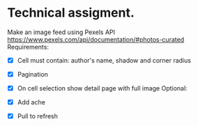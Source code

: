 # Technical assigment.

Make an image feed using Pexels API
https://www.pexels.com/api/documentation/#photos-curated
Requirements:
- [x] Cell must contain: author's name, shadow and corner radius
- [x] Pagination
- [x] On cell selection show detail page with full image
Optional:
- [x] Add ache
- [x] Pull to refresh


